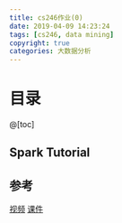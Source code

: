 ```yaml
---
title: cs246作业(0)
date: 2019-04-09 14:23:24
tags: [cs246, data mining]
copyright: true
categories: 大数据分析
---
```




 # 目录

@[toc]

## Spark Tutorial





## 参考

[视频](http://snap.stanford.edu/class/cs246-videos-2019/lec1_190108-cs246-720.mp4) [课件](http://infolab.stanford.edu/~ullman/mmds/ch1.pdf)
